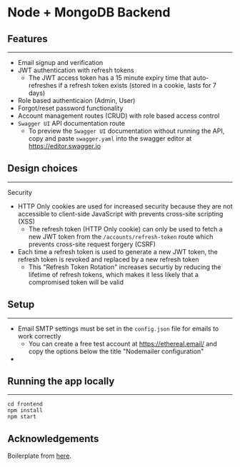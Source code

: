 # Node + MongoDB Backend

## Features

---

- Email signup and verification
- JWT authentication with refresh tokens
  - The JWT access token has a 15 minute expiry time that auto-refreshes if a refresh token exists (stored in a cookie, lasts for 7 days)
- Role based authenticaion (Admin, User)
- Forgot/reset password functionality
- Account management routes (CRUD) with role based access control
- `Swagger UI` API documentation route
  - To preview the `Swagger UI` documentation without running the API, copy and paste `swagger.yaml` into the swagger editor at https://editor.swagger.io

## Design choices

---

Security
- HTTP Only cookies are used for increased security because they are not accessible to client-side JavaScript with prevents cross-site scripting (XSS)
  - The refresh token (HTTP Only cookie) can only be used to fetch a new JWT token from the `/accounts/refresh-token` route which prevents cross-site request forgery (CSRF)
- Each time a refresh token is used to generate a new JWT token, the refresh token is revoked and replaced by a new refresh token
  - This "Refresh Token Rotation" increases securtiy by reducing the lifetime of refresh tokens, which makes it less likely that a compromised token will be valid


## Setup

---

- Email SMTP settings must be set in the `config.json` file for emails to work correctly
  - You can create a free test account at https://ethereal.email/ and copy the options below the title "Nodemailer configuration"
- 

## Running the app locally

---

```
cd frontend
npm install
npm start
```

## Acknowledgements

Boilerplate from [here](https://jasonwatmore.com/).
